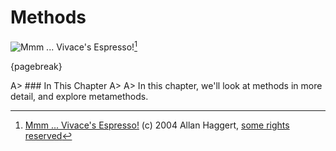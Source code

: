 # Methods

![Mmm ... Vivace's Espresso!](images/4/pour.jpg)[^allanh]

[^allanh]: [Mmm ... Vivace's Espresso!](https://www.flickr.com/photos/allanh/34761756) (c) 2004 Allan Haggert, [some rights reserved](https://creativecommons.org/licenses/by-sa/2.0/)

{pagebreak}

A> ### In This Chapter
A>
A> In this chapter, we'll look at methods in more detail, and explore metamethods.
